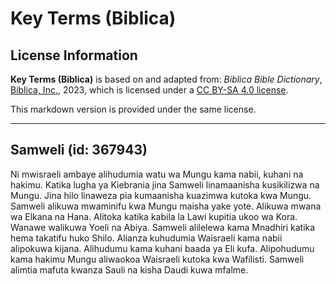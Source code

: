 # Key Terms (Biblica)

## License Information

**Key Terms (Biblica)** is based on and adapted from: _Biblica Bible Dictionary_, [Biblica, Inc.](https://www.biblica.com/), 2023, which is licensed under a [CC BY-SA 4.0 license](https://creativecommons.org/licenses/by-sa/4.0/legalcode.en).

This markdown version is provided under the same license.



--------------------------------

## Samweli (id: 367943)

Ni mwisraeli ambaye alihudumia watu wa Mungu kama nabii, kuhani na hakimu. Katika lugha ya Kiebrania jina Samweli linamaanisha kusikilizwa na Mungu. Jina hilo linaweza pia kumaanisha kuazimwa kutoka kwa Mungu. Samweli alikuwa mwaminifu kwa Mungu maisha yake yote. Alikuwa mwana wa Elkana na Hana. Alitoka katika kabila la Lawi kupitia ukoo wa Kora. Wanawe walikuwa Yoeli na Abiya. Samweli alilelewa kama Mnadhiri katika hema takatifu huko Shilo. Alianza kuhudumia Waisraeli kama nabii alipokuwa kijana. Alihudumu kama kuhani baada ya Eli kufa. Alipohudumu kama hakimu Mungu aliwaokoa Waisraeli kutoka kwa Wafilisti. Samweli alimtia mafuta kwanza Sauli na kisha Daudi kuwa mfalme.


